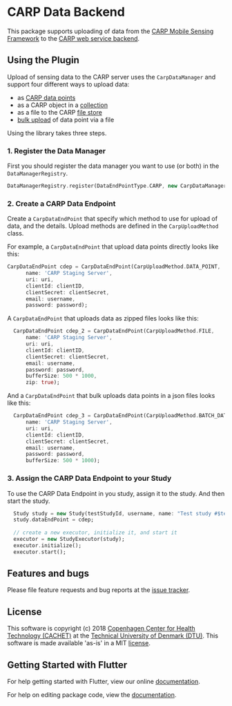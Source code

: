 # CARP Data Backend

This package supports uploading of data from the [CARP Mobile Sensing Framework](https://github.com/cph-cachet/carp.sensing) 
to the [CARP web service backend](https://github.com/cph-cachet/carp.webservices).

## Using the Plugin

Upload of sensing data to the CARP server uses the `CarpDataManager` and support four different ways to upload data:

* as [CARP data points](http://staging.carp.cachet.dk:8080/swagger-ui.html#/data-point-controller)
* as a CARP object in a [collection](http://staging.carp.cachet.dk:8080/swagger-ui.html#/collection-controller)
* as a file to the CARP [file store](http://staging.carp.cachet.dk:8080/swagger-ui.html#/file-controller)
* [bulk upload](http://staging.carp.cachet.dk:8080/swagger-ui.html#/data-point-controller/createManyUsingPOST) of data point via a file



Using the library takes three steps.

### 1. Register the Data Manager

First you should register the data manager you want to use (or both) in the `DataManagerRegistry`.

````dart
DataManagerRegistry.register(DataEndPointType.CARP, new CarpDataManager());
````

### 2. Create a CARP Data Endpoint 

Create a `CarpDataEndPoint` that specify which method to use for upload of data, and the details. 
Upload methods are defined in the `CarpUploadMethod` class.

For example, a `CarpDataEndPoint` that upload data points directly looks like this:

`````dart
CarpDataEndPoint cdep = CarpDataEndPoint(CarpUploadMethod.DATA_POINT,
      name: 'CARP Staging Server',
      uri: uri,
      clientId: clientID,
      clientSecret: clientSecret,
      email: username,
      password: password);
`````

A `CarpDataEndPoint` that uploads data as zipped files looks like this:

`````dart
  CarpDataEndPoint cdep_2 = CarpDataEndPoint(CarpUploadMethod.FILE,
      name: 'CARP Staging Server',
      uri: uri,
      clientId: clientID,
      clientSecret: clientSecret,
      email: username,
      password: password,
      bufferSize: 500 * 1000,
      zip: true);
`````

And a `CarpDataEndPoint` that bulk uploads data points in a json files looks like this:


`````dart
  CarpDataEndPoint cdep_3 = CarpDataEndPoint(CarpUploadMethod.BATCH_DATA_POINT,
      name: 'CARP Staging Server',
      uri: uri,
      clientId: clientID,
      clientSecret: clientSecret,
      email: username,
      password: password,
      bufferSize: 500 * 1000);

`````

### 3. Assign the CARP Data Endpoint to your Study

To use the CARP Data Endpoint in you study, assign it to the study. And then start the study.

`````dart
  Study study = new Study(testStudyId, username, name: "Test study #$testStudyId");
  study.dataEndPoint = cdep;
  
  // create a new executor, initialize it, and start it
  executor = new StudyExecutor(study);
  executor.initialize();
  executor.start();
`````
 
## Features and bugs

Please file feature requests and bug reports at the [issue tracker][tracker].

[tracker]: https://github.com/cph-cachet/carp.sensing/issues

## License

This software is copyright (c) 2018 [Copenhagen Center for Health Technology (CACHET)](http://www.cachet.dk/) at the [Technical University of Denmark (DTU)](http://www.dtu.dk).
This software is made available 'as-is' in a MIT [license](/LICENSE).




## Getting Started with Flutter

For help getting started with Flutter, view our online [documentation](https://flutter.io/).

For help on editing package code, view the [documentation](https://flutter.io/developing-packages/).
